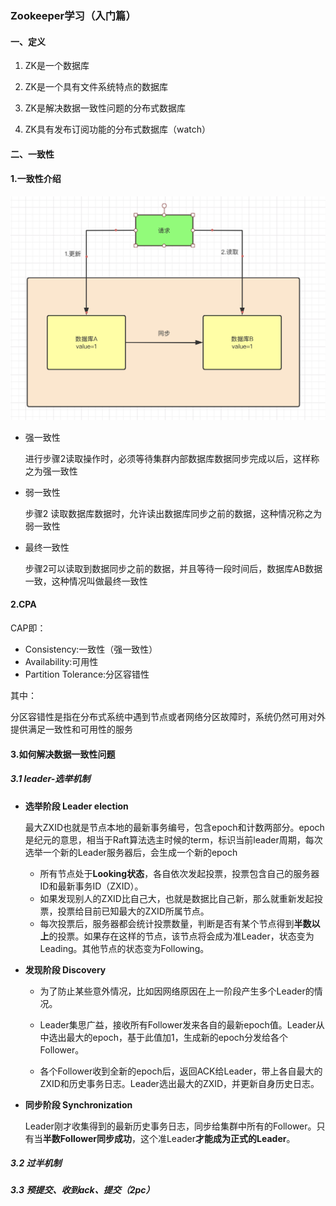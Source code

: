 ### Zookeeper学习（入门篇）

#### 一、定义

1. ZK是一个数据库

2. ZK是一个具有文件系统特点的数据库
3. ZK是解决数据一致性问题的分布式数据库
4. ZK具有发布订阅功能的分布式数据库（watch）



#### 二、一致性

#### 1.一致性介绍

![](../img/cap-model.png)

- 强一致性

  进行步骤2读取操作时，必须等待集群内部数据库数据同步完成以后，这样称之为强一致性

- 弱一致性

  步骤2 读取数据库数据时，允许读出数据库同步之前的数据，这种情况称之为弱一致性

- 最终一致性

  步骤2可以读取到数据同步之前的数据，并且等待一段时间后，数据库AB数据一致，这种情况叫做最终一致性

#### 2.CPA

CAP即：

- Consistency:一致性（强一致性）
- Availability:可用性
- Partition Tolerance:分区容错性

其中：

分区容错性是指在分布式系统中遇到节点或者网络分区故障时，系统仍然可用对外提供满足一致性和可用性的服务



#### 3.如何解决数据一致性问题

##### 3.1 leader-选举机制
- **选举阶段 Leader election**

  最大ZXID也就是节点本地的最新事务编号，包含epoch和计数两部分。epoch是纪元的意思，相当于Raft算法选主时候的term，标识当前leader周期，每次选举一个新的Leader服务器后，会生成一个新的epoch

  - 所有节点处于**Looking状态**，各自依次发起投票，投票包含自己的服务器ID和最新事务ID（ZXID）。
  - 如果发现别人的ZXID比自己大，也就是数据比自己新，那么就重新发起投票，投票给目前已知最大的ZXID所属节点。
  - 每次投票后，服务器都会统计投票数量，判断是否有某个节点得到**半数以上**的投票。如果存在这样的节点，该节点将会成为准Leader，状态变为Leading。其他节点的状态变为Following。

- **发现阶段 Discovery**

  - 为了防止某些意外情况，比如因网络原因在上一阶段产生多个Leader的情况。

  - Leader集思广益，接收所有Follower发来各自的最新epoch值。Leader从中选出最大的epoch，基于此值加1，生成新的epoch分发给各个Follower。

  - 各个Follower收到全新的epoch后，返回ACK给Leader，带上各自最大的ZXID和历史事务日志。Leader选出最大的ZXID，并更新自身历史日志。

- **同步阶段 Synchronization**

  Leader刚才收集得到的最新历史事务日志，同步给集群中所有的Follower。只有当**半数Follower同步成功**，这个准Leader**才能成为正式的Leader**。
##### 3.2 过半机制

##### 3.3 预提交、收到ack、提交（2pc）



